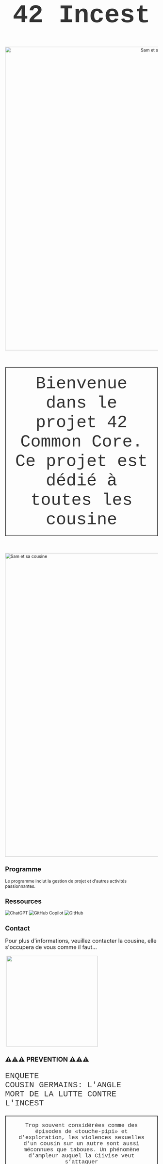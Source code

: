 <h1 align="center" style="font-family: 'Courier New', monospace; font-size: 6em; color: #333;">
  42 Incest
</h1>

<p align="center">
  <img src="https://i.pinimg.com/736x/d7/99/b0/d799b06d82a7673588721cea1ec16bb8.jpg" alt="Sam et sa cousine" style="width:1000px;">
</p>

<p align="center" style="font-family: 'Courier New', monospace; font-size: 4em; color: #333; border: 2px solid #333; padding: 20px;">
  Bienvenue dans le projet 42 Common Core. Ce projet est dédié à toutes les cousine
</p>

<p align="left">
  <img src="https://i.pinimg.com/736x/23/5a/0a/235a0a71427978a9ee6123d940e45269.jpg" alt="Sam et sa cousine" style="width:1000px;">
</p>



## Programme
Le programme inclut la gestion de projet et d'autres activités passionnantes.

## Ressources
![ChatGPT](https://img.shields.io/badge/ChatGPT-blue.svg?style=for-the-badge&logo=ChatGPT&logoColor=white)
![GitHub Copilot](https://img.shields.io/badge/GitHub%20Copilot-blue.svg?style=for-the-badge&logo=GitHub-Copilot&logoColor=white)
![GitHub](https://img.shields.io/badge/GitHub-blue.svg?style=for-the-badge&logo=GitHub&logoColor=white)

## Contact
<p style="font-size:18px;">Pour plus d'informations, veuillez contacter la cousine, elle s'occupera de vous comme il faut...</p>
<img src="https://i.pinimg.com/736x/af/08/34/af0834c6638186a029558f318c45a53e.jpg" style="width:300px; margin-left:5px;">

<br>

## ⚠️⚠️⚠️ PREVENTION ⚠️⚠️⚠️

<p align="left" style="font-family: 'Courier New', monospace; font-size: 1.9em; color: #333;">
  ENQUETE <br>
  COUSIN GERMAINS: L'ANGLE <br>
  MORT DE LA LUTTE CONTRE <br>
  L'INCEST
</p>

<p align="center" style="font-family: 'Courier New', monospace; font-size: 1.3em; color: #333; border: 2px solid #333; padding: 20px;">
  Trop souvent considérées comme des épisodes de «touche-pipi» et d’exploration, les violences sexuelles d’un cousin sur un autre sont aussi méconnues que taboues. Un phénomène d’ampleur auquel la Ciivise veut s’attaquer
<p>